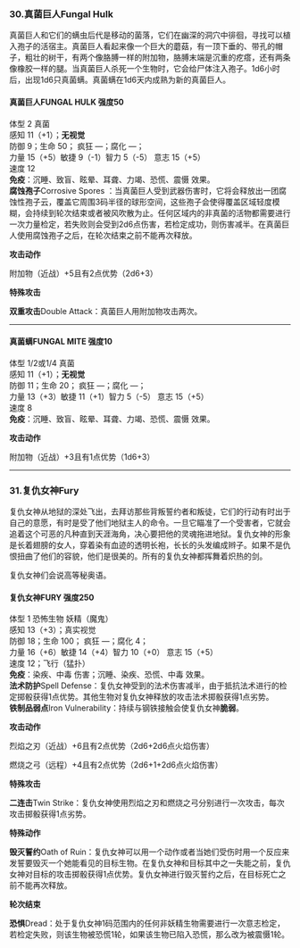 ### 30.真菌巨人Fungal Hulk

真菌巨人和它们的螨虫后代是移动的菌落，它们在幽深的洞穴中徘徊，寻找可以植入孢子的活宿主。真菌巨人看起来像一个巨大的蘑菇，有一顶下垂的、带孔的帽子，粗壮的树干，有两个像胳膊一样的附加物，胳膊末端是沉重的疙瘩，还有两条像橡胶一样的腿。当真菌巨人杀死一个生物时，它会给尸体注入孢子。1d6小时后，出现1d6只真菌螨。真菌螨在1d6天内成熟为新的真菌巨人。

#### 真菌巨人FUNGAL HULK 强度50

体型 2 真菌  
感知 11（+1）；**无视觉**  
防御 9；生命 50； 疯狂 —；腐化 —；  
力量 15（+5）敏捷 9（-1）智力 5（-5） 意志 15（+5）  
速度 12  
**免疫**：沉睡、致盲、眩晕、耳聋、力竭、恐慌、震慑 效果。  
**腐蚀孢子**Corrosive Spores
：当真菌巨人受到武器伤害时，它将会释放出一团腐蚀性孢子云，覆盖它周围3码半径的球形空间，这些孢子会使得覆盖区域轻度模糊，会持续到轮次结束或者被风吹散为止。任何区域内的非真菌的活物都需要进行一次力量检定，若失败则会受到2d6点伤害，若检定成功，则伤害减半。在真菌巨人使用腐蚀孢子之后，在轮次结束之前不能再次释放。

**攻击动作**

附加物（近战）+5且有2点优势（2d6+3）

**特殊攻击**

**双重攻击**Double Attack：真菌巨人用附加物攻击两次。

------------------------------------------------------------------------

#### 真菌螨FUNGAL MITE 强度10

体型 1/2或1/4 真菌  
感知 11（+1）；**无视觉**  
防御 11；生命 20； 疯狂 —；腐化 —；  
力量 13（+3）敏捷 11（+1）智力 5（-5） 意志 15（+5）  
速度 8  
**免疫**：沉睡、致盲、眩晕、耳聋、力竭、恐慌、震慑 效果。

**攻击动作**

附加物（近战）+3且有1点优势（1d6+3）

------------------------------------------------------------------------

### 31.复仇女神Fury

复仇女神从地狱的深处飞出，去拜访那些背叛誓约者和叛徒，它们的行动有时出于自己的意愿，有时是受了他们地狱主人的命令。一旦它瞄准了一个受害者，它就会追着这个可恶的凡种直到天涯海角，决心要把他的灵魂拖进地狱。复仇女神的形象是长着翅膀的女人，穿着染有血迹的透明长袍，长长的头发编成辫子。如果不是仇恨扭曲了他们的容貌，他们是很美的。所有的复仇女神都挥舞着炽热的剑。

复仇女神们会说高等秘奥语。

#### 复仇女神FURY 强度250

体型 1 恐怖生物 妖精（魔鬼）  
感知 13（+3）；真实视觉  
防御 18；生命 100； 疯狂 —；腐化 4；  
力量 16（+6）敏捷 14（+4）智力 10（+0） 意志 15（+5）  
速度 12；飞行（猛扑）  
**免疫**：染疾、中毒 伤害；沉睡、染疾、恐慌、中毒 效果。  
**法术防护**Spell
Defense：复仇女神受到的法术伤害减半，由于抵抗法术进行的检定掷骰获得1点优势。其他生物对复仇女神释放的攻击法术掷骰获得1点劣势。  
**铁制品弱点**Iron Vulnerability：持续与钢铁接触会使复仇女神**脆弱**。

**攻击动作**

烈焰之刃（近战）+6且有2点优势（2d6+2d6点火焰伤害）

燃烧之弓（远程）+4且有2点优势（2d6+1+2d6点火焰伤害）

**特殊攻击**

**二连击**Twin
Strike：复仇女神使用烈焰之刃和燃烧之弓分别进行一次攻击，每次攻击掷骰获得1点劣势。

**特殊动作**

**毁灭誓约**Oath of
Ruin：复仇女神可以用一个动作或者当她们受伤时用一个反应来发誓要毁灭一个她能看见的目标生物。在复仇女神和目标其中之一失能之前，复仇女神对目标的攻击掷骰获得1点优势。复仇女神进行毁灭誓约之后，在目标死亡之前不能再次释放。

**轮次结束**

**恐惧**Dread：处于复仇女神1码范围内的任何非妖精生物需要进行一次意志检定，若检定失败，则该生物被恐慌1轮，如果该生物已陷入恐慌，那么改为被震慑1轮。
